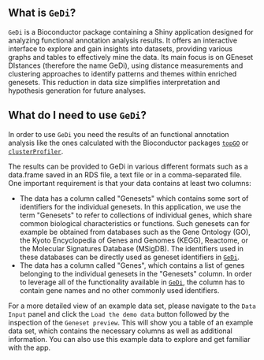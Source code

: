 ## What is `GeDi`?

`GeDi` is a Bioconductor package containing a Shiny application designed for analyzing functional annotation analysis results. It offers an interactive interface to explore and gain insights into datasets, providing various graphs and tables to effectively mine the data. Its main focus is on GEneset DIstances (therefore the name GeDi), using distance measurements and clustering approaches to identify patterns and themes within enriched genesets. This reduction in data size simplifies interpretation and hypothesis generation for future analyses.

## What do I need to use `GeDi`?

In order to use `GeDi` you need the results of an functional annotation analysis like the ones calculated with the Bioconductor packages [`topGO`](https://bioconductor.org/packages/release/bioc/html/topGO.html) or [`clusterProfiler`](https://bioconductor.org/packages/release/bioc/html/clusterProfiler.html).

The results can be provided to GeDi in various different formats such as a data.frame saved in an RDS file, a text file or in a comma-separated file. One important requirement is that your data contains at least two columns: 

* The data has a column called "Genesets" which contains some sort of identifiers for the individual genesets. In this application, we use the term "Genesets" to refer to collections of individual genes, which share common biological characteristics or functions. Such genesets can for example be obtained from databases such as the Gene Ontology (GO), the Kyoto Encyclopedia of Genes and Genomes (KEGG), Reactome, or the Molecular Signatures Database (MSigDB). The identifiers used in these databases can be directly used as geneset identifiers in [`GeDi`](https://github.com/AnnekathrinSilvia/GeDi). 
* The data has a column called "Genes", which contains a list of genes belonging to the individual genesets in the "Genesets" column. In order to leverage all of the functionality available in [`GeDi`](https://github.com/AnnekathrinSilvia/GeDi), the column has to contain gene names and no other commonly used identifiers. 

For a more detailed view of an example data set, please navigate to the `Data Input` panel and click the `Load the demo data` button followed by the inspection of the `Geneset preview`. This will show you a table of an example data set, which contains the necessary columns as well as additional information. You can also use this example data to explore and get familiar with the app. 
